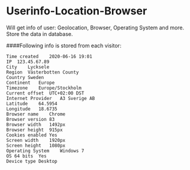 # Userinfo-Location-Browser
Will get info of user: Geolocation, Browser, Operating System and more. Store the data in database.

####Following info is stored from each visitor:
```
Time created	2020-06-16 19:01
IP	123.45.67.89
City	Lycksele
Region	Västerbotten County
Country	Sweden
Continent	Europe
Timezone	Europe/Stockholm
Current offset	UTC+02:00 DST
Internet Provider	A3 Sverige AB
Latitude	64.5954
Longitude	18.6735
Browser name	Chrome
Browser version	83
Browser width	1492px
Browser height	915px
Cookies enabled	Yes
Screen width	1920px
Screen height	1080px
Operating System 	Windows 7
OS 64 bits	Yes
Device type	Desktop
```
